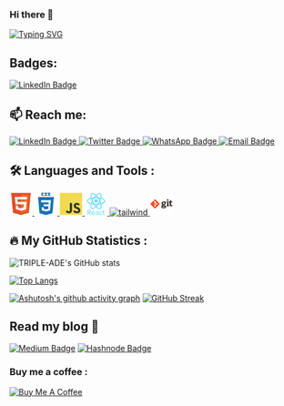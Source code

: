 ### Hi there 👋

<!--
**TRIPLE-ADE/TRIPLE-ADE** is a ✨ _special_ ✨ repository because its `README.md` (this file) appears on your GitHub profile.

Here are some ideas to get you started: -->

[![Typing SVG](https://readme-typing-svg.demolab.com?font=Fira+Code&pause=1000&color=F7AE37&vCenter=true&width=435&lines=Code+Enthusiast+;Pursuing+the+Path+of+Software+Dev)](https://git.io/typing-svg)

## Badges: 
  <a href="https://www.credly.com/badges/821aff7a-e97d-4de9-b1a5-e7ab9ef6f28c/public_url">
    <img src="https://images.credly.com/size/680x680/images/36883a0e-6176-4e0a-8eb8-8df6e24305b8/image.png" width="50" alt="LinkedIn Badge"/>
  </a>
  
## :mailbox: Reach me:

 <div id="badges">
  <a href="https://www.linkedin.com/in/abdulsalam-dev">
    <img src="https://img.shields.io/badge/LinkedIn-blue?style=for-the-badge&logo=linkedin&logoColor=white" alt="LinkedIn Badge"/>
  </a>
  <a href="https://twitter.com/Triple123A">
    <img src="https://img.shields.io/badge/Twitter-blue?style=for-the-badge&logo=twitter&logoColor=white" alt="Twitter Badge"/>
  </a>
  <a href="https://wa.me/2348137290905">
    <img src="https://img.shields.io/badge/WhatsApp-green?style=for-the-badge&logo=whatsapp&logoColor=white" alt="WhatsApp Badge"/>
  </a>
  <a href="mailto: adetomiwaabdul@gmail.com">
    <img src="https://img.shields.io/badge/GMail-blue?style=for-the-badge&logo=gmail&logoColor=white" alt="Email Badge"/>
  </a>
</div>

## :hammer_and_wrench: Languages and Tools :

<div>
   <a href="https://www.w3schools.com/html/" target="_blank"> <img src="https://github.com/devicons/devicon/blob/master/icons/html5/html5-original.svg" title="HTML5" alt="HTML" width="40" height="40"/> </a>
  <a href="https://www.w3schools.com/css/" target="_blank"> <img src="https://github.com/devicons/devicon/blob/master/icons/css3/css3-plain-wordmark.svg"  title="CSS3" alt="CSS" width="40" height="40"/> </a>
  <a href="https://www.w3schools.com/js/" target="_blank"> <img src="https://github.com/devicons/devicon/blob/master/icons/javascript/javascript-original.svg" title="JavaScript" alt="JavaScript" width="40" height="40"/> </a>
  <a href="https://reactjs.org/" target="_blank"> <img src="https://raw.githubusercontent.com/devicons/devicon/master/icons/react/react-original-wordmark.svg" alt="react" width="40" height="40"/> </a>
  <a href="https://tailwindcss.com//" target="_blank"> <img src="https://www.vectorlogo.zone/logos/tailwindcss/tailwindcss-icon.svg" alt="tailwind" width="40" height="40"/> </a>
  <a href="https://git-scm.com/" target="_blank"> <img src="https://github.com/devicons/devicon/blob/master/icons/git/git-original-wordmark.svg" title="Git" alt="Git" width="40" height=""/> </a>
</div>

## :fire: My GitHub Statistics :
![TRIPLE-ADE's GitHub stats](https://github-readme-stats.vercel.app/api?username=TRIPLE-ADE&show_icons=true&theme=default#gh-light-mode-only)

[![Top Langs](https://github-readme-stats.vercel.app/api/top-langs/?username=TRIPLE-ADE&layout=compact)](https://github.com/anuraghazra/github-readme-stats)


[![Ashutosh's github activity graph](https://github-readme-activity-graph.cyclic.app/graph?username=TRIPLE-ADE&bg_color=ffffff&color=000000&line=ff8f05&point=000000&area=true&hide_border=true)](https://github.com/ashutosh00710/github-readme-activity-graph)
[![GitHub Streak](https://streak-stats.demolab.com?user=TRIPLE-ADE&theme=dark&border_radius=5)](https://git.io/streak-stats)

## Read my blog :book: 

<a href="https://medium.com/@adetomiwaabdul"><img src="https://img.shields.io/badge/Medium-white?style=for-the-badge&logo=medium&logoColor=black" style="height: 25px !important;width: 120px !important;" alt="Medium Badge"/></a>
<a href="https://tripletech.hashnode.dev/"><img src="https://img.shields.io/badge/Hashnode-white?style=for-the-badge&logo=Hashnode&logoColor=black" style="height: 25px !important;width: 120px !important;" alt="Hashnode Badge"/></a>

### Buy me a coffee :

<a href="https://flutterwave.com/pay/cpwse7rviim1" target="_blank"><img src="https://cdn.buymeacoffee.com/buttons/default-orange.png" alt="Buy Me A Coffee" style="height: 20px !important;width: 120px !important;" ></a>
